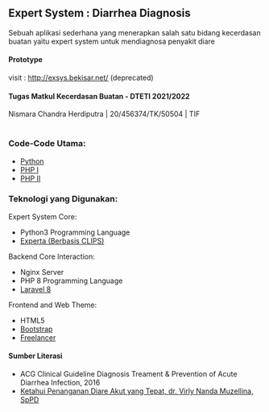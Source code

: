 ## Expert System : Diarrhea Diagnosis
Sebuah aplikasi sederhana yang menerapkan salah satu bidang kecerdasan buatan yaitu expert system untuk mendiagnosa penyakit diare

#### Prototype
visit : http://exsys.bekisar.net/ (deprecated)

#### Tugas Matkul Kecerdasan Buatan - DTETI 2021/2022
Nismara Chandra Herdiputra | 20/456374/TK/50504 | TIF <br>
<br>
### Code-Code Utama:
<ul>
    <li><a href="https://github.com/frchandra/exsys-kuliah/blob/main/python/test.py">Python</a></li>
    <li><a href="https://github.com/frchandra/exsys-kuliah/blob/main/app/Http/Controllers/ComputeController.php">PHP I</a></li>
    <li><a href="https://github.com/frchandra/exsys-kuliah/blob/main/resources/views/result.blade.php#L89">PHP II</a></li>
</ul>

### Teknologi yang Digunakan:
Expert System Core:
<ul>
    <li>Python3 Programming Language</li>
    <li><a href="https://github.com/nilp0inter/experta">Experta (Berbasis CLIPS)</a></li>
</ul>

Backend Core Interaction:
<ul>
    <li>Nginx Server</li>
    <li>PHP 8 Programming Language</li>
    <li><a href="https://github.com/laravel/laravel">Laravel 8</a></li>
</ul>

Frontend and Web Theme:
<ul>
    <li>HTML5</li>
    <li><a href="https://github.com/twbs/bootstrap">Bootstrap</a></li>
    <li><a href="https://startbootstrap.com/theme/freelancer">Freelancer</a></li>
</ul>


#### Sumber Literasi
<ul>
    <li>ACG Clinical Guideline Diagnosis Treament & Prevention of Acute Diarrhea Infection, 2016</li>
    <li><a href="https://ygi.or.id/ketahui-penanganan-diare-akut-yang-tepat/">Ketahui Penanganan Diare Akut yang Tepat, dr. Virly Nanda Muzellina, SpPD</a></li>
</ul>








